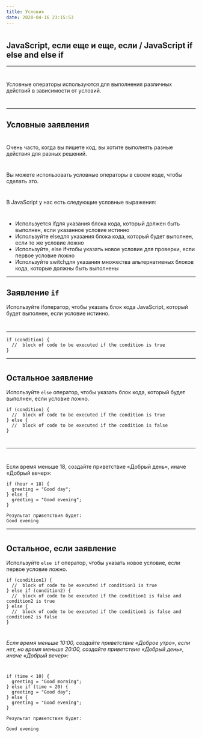 ```yaml
---
title: Условия
date: 2020-04-16 23:15:53
---
```


# 
JavaScript, если еще и еще, если     / JavaScript if else and else if
---

---
# 

Условные операторы используются для выполнения различных действий в зависимости от условий.
# 
---
Условные заявления
---
# 
Очень часто, когда вы пишете код, вы хотите выполнять разные действия для разных решений.
# 
Вы можете использовать условные операторы в своем коде, чтобы сделать это.
# 
В JavaScript у нас есть следующие условные выражения:
# 
- Используется ifдля указания блока кода, который должен быть выполнен, если указанное условие истинно
- Используйте elseдля указания блока кода, который будет выполнен, если то же условие ложно
- Используйте, else ifчтобы указать новое условие для проверки, если первое условие ложно
- Используйте switchдля указания множества альтернативных блоков кода, которые должны быть выполнены

---
Заявление `if`
---
Используйте ifоператор, чтобы указать блок кода JavaScript, который будет выполнен, если условие истинно.
# 
---
```
if (condition) {
  //  block of code to be executed if the condition is true
}
```
---
# 
Остальное заявление
---
Используйте `else` оператор, чтобы указать блок кода, который будет выполнен, если условие ложно.
```
if (condition) {
  //  block of code to be executed if the condition is true
} else {
  //  block of code to be executed if the condition is false
}
```
# 
---
# 
Если время меньше 18, создайте приветствие «Добрый день», иначе «Добрый вечер»:
```
if (hour < 18) {
  greeting = "Good day";
} else {
  greeting = "Good evening";
}
```
```
Результат приветствия будет:
Good evening
```

---
# 
Остальное, если заявление
---
Используйте `else if` оператор, чтобы указать новое условие, если первое условие ложно.
```
if (condition1) {
  //  block of code to be executed if condition1 is true
} else if (condition2) {
  //  block of code to be executed if the condition1 is false and condition2 is true
} else {
  //  block of code to be executed if the condition1 is false and condition2 is false
}
```
# 
_Если время меньше 10:00, создайте приветствие «Доброе утро», если нет, но время меньше 20:00, создайте приветствие «Добрый день», иначе «Добрый вечер»:_
# 
```
if (time < 10) {
  greeting = "Good morning";
} else if (time < 20) {
  greeting = "Good day";
} else {
  greeting = "Good evening";
}
```
```
Результат приветствия будет:

Good evening
```
